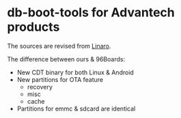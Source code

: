 # db-boot-tools for Advantech products

The sources are revised from [Linaro](https://git.linaro.org/landing-teams/working/qualcomm/db-boot-tools.git/).

The difference between ours & 96Boards:

- New CDT binary for both Linux & Android
- New partitions for OTA feature
    - recovery
    - misc
    - cache
- Partitions for emmc & sdcard are identical

